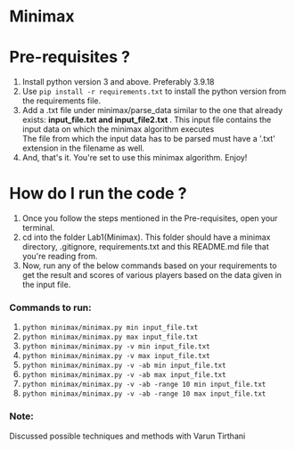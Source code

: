 # Minimax
# Pre-requisites ?
1. Install python version 3 and above. Preferably 3.9.18
2. Use `pip install -r requirements.txt` to install the python version from the requirements file.
3. Add a .txt file under minimax/parse_data similar to the one that already exists: <b>input_file.txt and input_file2.txt </b>.
    This input file contains the input data on which the minimax algorithm executes
    <br>The file from which the input data has to be parsed must have a '.txt' extension in the filename as well.
4. And, that's it. You're set to use this minimax algorithm. Enjoy!

# How do I run the code ?
1. Once you follow the steps mentioned in the Pre-requisites, open your terminal.
2. cd into the folder Lab1(Minimax). This folder should have a minimax directory, .gitignore, requirements.txt and this README.md file that you're reading from.
3. Now, run any of the below commands based on your requirements to get the result and scores of various players based on the data given in the input file.

### Commands to run:
1. `python minimax/minimax.py min input_file.txt`
2. `python minimax/minimax.py max input_file.txt`
3. `python minimax/minimax.py -v min input_file.txt`
4. `python minimax/minimax.py -v max input_file.txt`
5. `python minimax/minimax.py -v -ab min input_file.txt`
6. `python minimax/minimax.py -v -ab max input_file.txt`
7. `python minimax/minimax.py -v -ab -range 10 min input_file.txt`
8. `python minimax/minimax.py -v -ab -range 10 max input_file.txt`
    

### Note:
Discussed possible techniques and methods with Varun Tirthani

